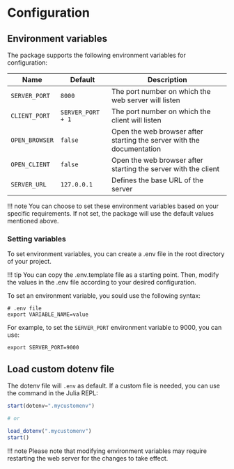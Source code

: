 # Configuration

## Environment variables

The package supports the following environment variables for configuration:

| Name | Default | Description |
|------|---------|-------------|
|`SERVER_PORT` | `8000`| The port number on which the web server will listen|
|`CLIENT_PORT`|`SERVER_PORT + 1`| The port number on which the client will listen|
|`OPEN_BROWSER`|`false`| Open the web browser after starting the server with the documentation|
|`OPEN_CLIENT`|`false`| Open the web browser after starting the server with the client|
|`SERVER_URL`|`127.0.0.1`| Defines the base URL of the server|

!!! note
    You can choose to set these environment variables based on your specific requirements. If not set, the package will use the default values mentioned above.

### Setting variables

To set environment variables, you can create a .env file in the root directory of your project. 

!!! tip
    You can copy the .env.template file as a starting point. Then, modify the values in the .env file according to your desired configuration.

To set an environment variable, you sould use the following syntax:

```plaintext
# .env file
export VARIABLE_NAME=value
```

For example, to set the `SERVER_PORT` environment variable to 9000, you can use:

```plaintext
export SERVER_PORT=9000
```

## Load custom dotenv file
The dotenv file will `.env` as default. If a custom file is needed, you can use the command in the Julia REPL:
```julia
start(dotenv=".mycustomenv")

# or

load_dotenv(".mycustomenv")
start()
```
!!! note
    Please note that modifying environment variables may require restarting the web server for the changes to take effect.
